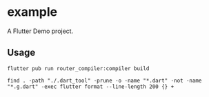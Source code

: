 # example

A Flutter Demo project.

## Usage

```shell
flutter pub run router_compiler:compiler build
```

```shell
find . -path "./.dart_tool" -prune -o -name "*.dart" -not -name "*.g.dart" -exec flutter format --line-length 200 {} +
```
